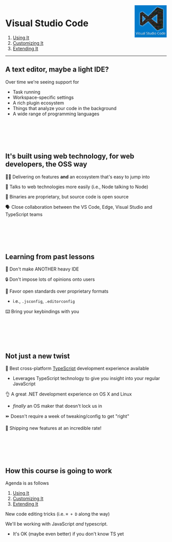 <img align='right' height=100 src='../public/vscode.jpg'>

# Visual Studio Code

1. [Using It](./1_using/)
2. [Customizing It](./2_customizing/)
3. [Extending It](./3_extending/)

---

## A text editor, maybe a light IDE?

Over time we're seeing support for
   - Task running
   - Workspace-specific settings
   - A rich plugin ecosystem
   - Things that analyze your code in the background
   - A wide range of programming languages

<br><br><br><br>

## It's built using web technology, for web developers, the OSS way

👩‍💻 Delivering on features __and__ an ecosystem that's easy to jump into

🔌 Talks to web technologies more easily (i.e., Node talking to Node)

📖 Binaries are proprietary, but source code is open source

🗣 Close collaboration between the VS Code, Edge, Visual Studio and TypeScript teams

<br><br><br><br>

## Learning from past lessons

🚫 Don't make ANOTHER heavy IDE

🔒 Don't impose lots of opinions onto users

🤝 Favor open standards over proprietary formats
  - i.e., `.jsconfig`, `.editorconfig`

⌨️ Bring your keybindings with you

<br><br><br><br>

## Not just a new twist

🙌 Best cross-platform [TypeScript](http://www.typescriptlang.org/) development experience available
   - Leverages TypeScript technology to give you insight into your regular JavaScript

👌 A great .NET development experience on OS X and Linux
   - _finally_ an OS maker that doesn't lock us in

⏩ Doesn't require a week of tweaking/config to get "right"

🚢 Shipping new features at an incredible rate!

<br><br><br><br>

## How this course is going to work

Agenda is as follows
 1. [Using It](./1_using/)
 2. [Customizing It](./2_customizing/)
 3. [Extending It](./3_extending/)

New code editing tricks (i.e. `⌘ + D` along the way)

We'll be working with JavaScript *and* typescript.
  - It's OK (maybe even better) if you don't know TS yet